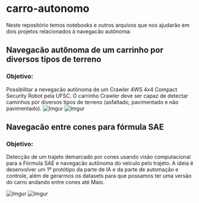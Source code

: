 # carro-autonomo
Neste repositório temos notebooks e outros arquivos que nos ajudarão em dois projetos relacionados à navegacão autônoma: 

## Navegacão autônoma de um carrinho por diversos tipos de terreno
### Objetivo: 
Possibilitar a nevegacão autônoma de um Crawler 4WS 4x4 Compact Security Robot pela UFSC. O carrinho Crawler deve ser capaz de detectar caminhos por diversos tipos de terreno (asfaltado, pavimentado e não pavimentado).
![Imgur](https://i.imgur.com/BDDELt6.jpg)
![Imgur](https://i.imgur.com/AJIxM1i.jpg)

                                                                                        
## Navegacão entre cones para fórmula SAE
### Objetivo: 
Detecção de um trajeto demarcado por cones usando visão computacional para a Fórmula SAE e navegacão autônoma do veículo pelo trajeto. A ideia é desenvolver um 1º protótipo da parte de IA e da parte de automação e controle, além de gerarmos os datasets para que possamos ter uma versão do carro andando entre cones até Maio.

![Imgur](https://i.imgur.com/s7KjlU3.jpg)
![Imgur](https://i.imgur.com/KUR9tc8.jpg)
